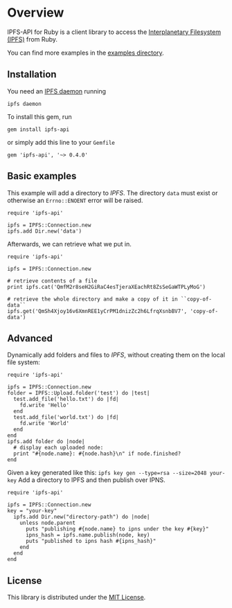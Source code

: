 # Overview

IPFS-API for Ruby is a client library to access the [Interplanetary Filesystem (IPFS)](https://ipfs.io) from Ruby.

You can find more examples in the
[examples directory](https://github.com/hjoest/ruby-ipfs-api/tree/master/examples).

## Installation

You need an [IPFS daemon](https://ipfs.io/docs/install/) running

    ipfs daemon

To install this gem, run

    gem install ipfs-api

or simply add this line to your ``Gemfile``

    gem 'ipfs-api', '~> 0.4.0'

## Basic examples

This example will add a directory to *IPFS*. The directory ``data``
must exist or otherwise an ``Errno::ENOENT`` error will be raised.

    require 'ipfs-api'

    ipfs = IPFS::Connection.new
    ipfs.add Dir.new('data')

Afterwards, we can retrieve what we put in.

    require 'ipfs-api'

    ipfs = IPFS::Connection.new

    # retrieve contents of a file
    print ipfs.cat('QmfM2r8seH2GiRaC4esTjeraXEachRt8ZsSeGaWTPLyMoG')

    # retrieve the whole directory and make a copy of it in ``copy-of-data``
    ipfs.get('QmSh4Xjoy16v6XmnREE1yCrPM1dnizZc2h6LfrqXsnbBV7', 'copy-of-data')

## Advanced

Dynamically add folders and files to *IPFS*, without creating them
on the local file system:

    require 'ipfs-api'

    ipfs = IPFS::Connection.new
    folder = IPFS::Upload.folder('test') do |test|
      test.add_file('hello.txt') do |fd|
        fd.write 'Hello'
      end
      test.add_file('world.txt') do |fd|
        fd.write 'World'
      end
    end
    ipfs.add folder do |node|
      # display each uploaded node:
      print "#{node.name}: #{node.hash}\n" if node.finished?
    end


Given a key generated like this: `ipfs key gen --type=rsa --size=2048 your-key` Add a directory to IPFS and then publish over IPNS.

    require 'ipfs-api'
    
    ipfs = IPFS::Connection.new
    key = "your-key"
      ipfs.add Dir.new("directory-path") do |node|
        unless node.parent
          puts "publishing #{node.name} to ipns under the key #{key}"
          ipns_hash = ipfs.name.publish(node, key)
          puts "published to ipns hash #{ipns_hash}"
        end
      end
    end


## License

This library is distributed under the [MIT License](https://github.com/hjoest/ruby-ipfs-api/tree/master/LICENSE).
